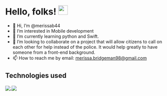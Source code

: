 # Hello, folks! <img src="https://raw.githubusercontent.com/merissab44/merissab44/main/wave.gif" width="30px">
- 👋 Hi, I’m @merissab44
- 👀 I’m interested in Mobile development
- 🌱 I’m currently learning python and Swift.
- 💞️ I’m looking to collaborate on a project that will allow citizens to call on each other for help instead of the police. 
It would help greatly to have someone from a front-end background.
- 📫 How to reach me by email: merissa.bridgeman98@gmail.com
<h2> Technologies used </h2>


<a href="https://github.com/merissab44/github-readme-stats">
  <img align="center" src="https://github-readme-stats.vercel.app/api/top-langs/?username=merissab44&layout=default&theme=prussian&show_icons=true&hide= C,javascript)](https://github.com/merissab44/github-readme-stats" />
</a>
<a href="https://github.com/merissab44/convoychat">
  <img align="center" src="https://github-readme-stats.vercel.app/api?username=merissab44&theme=prussian&show_icons=true&line_height=33)](https://github.com/merissab44/github-readme-stats" />
</a>

<!---
merissab44/merissab44 is a ✨ special ✨ repository because its `README.md` (this file) appears on your GitHub profile.
You can click the Preview link to take a look at your changes.
--->
